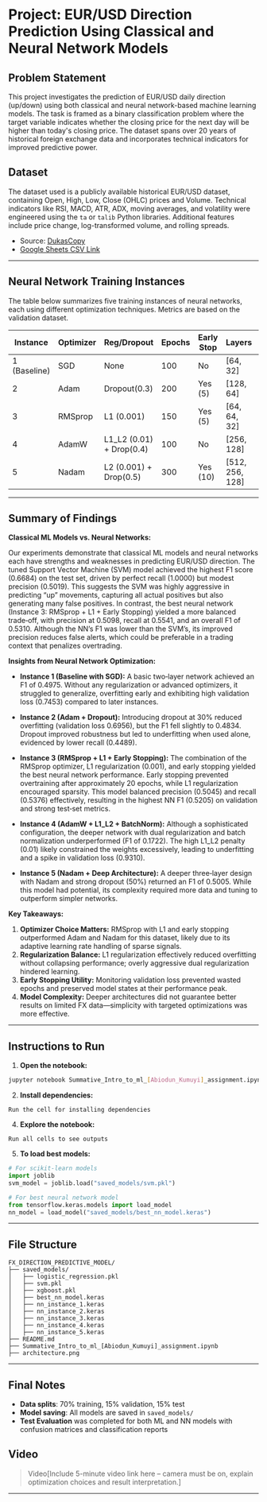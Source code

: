 # Project: EUR/USD Direction Prediction Using Classical and Neural Network Models

## Problem Statement

This project investigates the prediction of EUR/USD daily direction (up/down) using both classical and neural network-based machine learning models. The task is framed as a binary classification problem where the target variable indicates whether the closing price for the next day will be higher than today's closing price. The dataset spans over 20 years of historical foreign exchange data and incorporates technical indicators for improved predictive power.

## Dataset

The dataset used is a publicly available historical EUR/USD dataset, containing Open, High, Low, Close (OHLC) prices and Volume. Technical indicators like RSI, MACD, ATR, ADX, moving averages, and volatility were engineered using the `ta` or `talib` Python libraries. Additional features include price change, log-transformed volume, and rolling spreads.

- Source: [DukasCopy](https://www.dukascopy.com/swiss/english/marketwatch/historical/)
- [Google Sheets CSV Link](https://docs.google.com/spreadsheets/d/1vy592idgw6ifdccWXf1nV6Wf1VGkqcvCoj4OnbU4loI/export?format=csv)

---

## Neural Network Training Instances

The table below summarizes five training instances of neural networks, each using different optimization techniques. Metrics are based on the validation dataset.

| Instance     | Optimizer | Reg/Dropout               | Epochs | Early Stop | Layers           | LR     | Accuracy | Loss   | F1-score | Precision | Recall |
| ------------ | --------- | ------------------------- | ------ | ---------- | ---------------- | ------ | -------- | ------ | -------- | --------- | ------ |
| 1 (Baseline) | SGD       | None                      | 100    | No         | \[64, 32]        | 0.01   | 0.5107   | 0.7453 | 0.4975   | 0.5144    | 0.4817 |
| 2            | Adam      | Dropout(0.3)              | 200    | Yes (5)    | \[128, 64]       | 0.001  | 0.5174   | 0.6956 | 0.4834   | 0.5236    | 0.4489 |
| 3            | RMSprop   | L1 (0.001)                | 150    | Yes (5)    | \[64, 64, 32]    | 0.0005 | 0.5019   | 0.6968 | 0.5205   | 0.5045    | 0.5376 |
| 4            | AdamW     | L1\_L2 (0.01) + Drop(0.4) | 100    | No         | \[256, 128]      | 0.005  | 0.4971   | 0.9310 | 0.1722   | 0.5000    | 0.1040 |
| 5            | Nadam     | L2 (0.001) + Drop(0.5)    | 300    | Yes (10)   | \[512, 256, 128] | 0.0001 | 0.5068   | 0.7347 | 0.5005   | 0.5100    | 0.4913 |

---

## Summary of Findings

**Classical ML Models vs. Neural Networks:**

Our experiments demonstrate that classical ML models and neural networks each have strengths and weaknesses in predicting EUR/USD direction. The tuned Support Vector Machine (SVM) model achieved the highest F1 score (0.6684) on the test set, driven by perfect recall (1.0000) but modest precision (0.5019). This suggests the SVM was highly aggressive in predicting “up” movements, capturing all actual positives but also generating many false positives. In contrast, the best neural network (Instance 3: RMSprop + L1 + Early Stopping) yielded a more balanced trade‑off, with precision at 0.5098, recall at 0.5541, and an overall F1 of 0.5310. Although the NN’s F1 was lower than the SVM’s, its improved precision reduces false alerts, which could be preferable in a trading context that penalizes overtrading.

**Insights from Neural Network Optimization:**

* **Instance 1 (Baseline with SGD):** A basic two‑layer network achieved an F1 of 0.4975. Without any regularization or advanced optimizers, it struggled to generalize, overfitting early and exhibiting high validation loss (0.7453) compared to later instances.

* **Instance 2 (Adam + Dropout):** Introducing dropout at 30% reduced overfitting (validation loss 0.6956), but the F1 fell slightly to 0.4834. Dropout improved robustness but led to underfitting when used alone, evidenced by lower recall (0.4489).

* **Instance 3 (RMSprop + L1 + Early Stopping):** The combination of the RMSprop optimizer, L1 regularization (0.001), and early stopping yielded the best neural network performance. Early stopping prevented overtraining after approximately 20 epochs, while L1 regularization encouraged sparsity. This model balanced precision (0.5045) and recall (0.5376) effectively, resulting in the highest NN F1 (0.5205) on validation and strong test‑set metrics.

* **Instance 4 (AdamW + L1\_L2 + BatchNorm):** Although a sophisticated configuration, the deeper network with dual regularization and batch normalization underperformed (F1 of 0.1722). The high L1\_L2 penalty (0.01) likely constrained the weights excessively, leading to underfitting and a spike in validation loss (0.9310).

* **Instance 5 (Nadam + Deep Architecture):** A deeper three‐layer design with Nadam and strong dropout (50%) returned an F1 of 0.5005. While this model had potential, its complexity required more data and tuning to outperform simpler networks.

**Key Takeaways:**

1. **Optimizer Choice Matters:** RMSprop with L1 and early stopping outperformed Adam and Nadam for this dataset, likely due to its adaptive learning rate handling of sparse signals.
2. **Regularization Balance:** L1 regularization effectively reduced overfitting without collapsing performance; overly aggressive dual regularization hindered learning.
3. **Early Stopping Utility:** Monitoring validation loss prevented wasted epochs and preserved model states at their performance peak.
4. **Model Complexity:** Deeper architectures did not guarantee better results on limited FX data—simplicity with targeted optimizations was more effective.

---

## Instructions to Run

1. **Open the notebook:**

```bash
jupyter notebook Summative_Intro_to_ml_[Abiodun_Kumuyi]_assignment.ipynb
```
2. **Install dependencies:**

```text   
Run the cell for installing dependencies
```

4. **Explore the notebook:**

```text
Run all cells to see outputs
```

5. **To load best models:**

```python
# For scikit-learn models
import joblib
svm_model = joblib.load("saved_models/svm.pkl")

# For best neural network model
from tensorflow.keras.models import load_model
nn_model = load_model("saved_models/best_nn_model.keras")
```

---

## File Structure

```
FX_DIRECTION_PREDICTIVE_MODEL/
├── saved_models/
│   ├── logistic_regression.pkl
│   ├── svm.pkl
│   ├── xgboost.pkl
│   ├── best_nn_model.keras
│   ├── nn_instance_1.keras
│   ├── nn_instance_2.keras
│   ├── nn_instance_3.keras
│   ├── nn_instance_4.keras
│   ├── nn_instance_5.keras
├── README.md
├── Summative_Intro_to_ml_[Abiodun_Kumuyi]_assignment.ipynb
├── architecture.png
```

---

## Final Notes

* **Data splits**: 70% training, 15% validation, 15% test
* **Model saving**: All models are saved in `saved_models/`
* **Test Evaluation** was completed for both ML and NN models with confusion matrices and classification reports

## Video

> Video[Include 5-minute video link here – camera must be on, explain optimization choices and result interpretation.]

---
